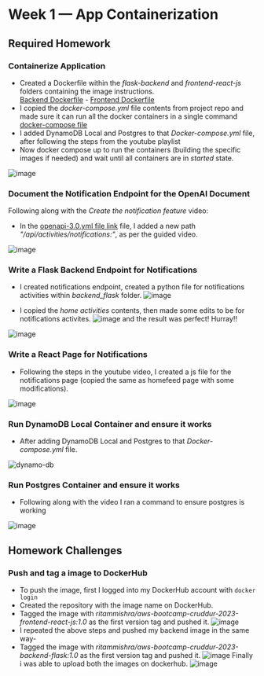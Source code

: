 # Week 1 — App Containerization

## Required Homework
### Containerize Application
* Created a Dockerfile within the *flask-backend* and *frontend-react-js* folders containing the image instructions.  
[Backend Dockerfile](https://github.com/ritam-mishra/aws-bootcamp-cruddur-2023/blob/main/backend-flask/Dockerfile "Backend Dockerfile") - [Frontend Dockerfile](https://github.com/ritam-mishra/aws-bootcamp-cruddur-2023/blob/main/frontend-react-js/Dockerfile "Frontend Dockerfile")
* I copied the *docker-compose.yml* file contents from project repo and made sure it can run all the docker containers in a single command
[docker-compose file](https://github.com/ritam-mishra/aws-bootcamp-cruddur-2023/blob/main/docker-compose.yml "docker-compose file")
* I added DynamoDB Local and Postgres to that *Docker-compose.yml* file, after following the steps from the youtube playlist
* Now docker compose up to run the containers (building the specific images if needed) and wait until all containers are in *started* state.

![image](![image](https://github.com/ritam-mishra/aws-bootcamp-cruddur-2023/assets/92872259/3890f0d1-f99b-422d-9fbf-85e908ba153b))

### Document the Notification Endpoint for the OpenAI Document
Following along with the *Create the notification feature* video:
* In the [openapi-3.0.yml file link](https://github.com/ritam-mishra/aws-bootcamp-cruddur-2023/blob/main/backend-flask/openapi-3.0.yml "openapi-3.0.yml") file, I added a new path *"/api/activities/notifications:"*, as per the guided video.   

![image](https://github.com/ritam-mishra/aws-bootcamp-cruddur-2023/assets/92872259/7a8d7dbe-a9b1-4974-b2e4-770325ee4d3e)

### Write a Flask Backend Endpoint for Notifications  
* I created notifications endpoint, created a python file for notifications activities within *backend_flask* folder.
![image](https://github.com/ritam-mishra/aws-bootcamp-cruddur-2023/assets/92872259/e684d533-7672-4e5c-b914-1921a733e296)

* I copied the *home activities* contents, then made some edits to be for notifications activites.
![image](https://github.com/ritam-mishra/aws-bootcamp-cruddur-2023/assets/92872259/4cbb4365-cbd1-434f-b1d8-00cc258db826)
and the result was perfect! Hurray!!

![image](https://github.com/ritam-mishra/aws-bootcamp-cruddur-2023/assets/92872259/bde93394-0df9-4038-b0be-70a78cc16af2)


### Write a React Page for Notifications
* Following the steps in the youtube video, I created a js file for the notifications page (copied the same as homefeed page with some modifications).

![image](https://github.com/ritam-mishra/aws-bootcamp-cruddur-2023/assets/92872259/32eefe8f-3f6d-4782-8458-cfb77490fcc8)


### Run DynamoDB Local Container and ensure it works
* After adding DynamoDB Local and Postgres to that *Docker-compose.yml* file.

![dynamo-db](https://github.com/ritam-mishra/aws-bootcamp-cruddur-2023/assets/92872259/53b5269b-ebde-43cc-b1a7-adfbd56bfa4f)

### Run Postgres Container and ensure it works
* Following along with the video I ran a command to ensure postgres is working

![image](https://github.com/ritam-mishra/aws-bootcamp-cruddur-2023/assets/92872259/b0950f45-f892-47db-8add-91f6c9df083e)

## Homework Challenges

### Push and tag a image to DockerHub
* To push the image, first I logged into my DockerHub account with `docker login`  
* Created the repository with the image name on DockerHub.
* Tagged the image with *ritammishra/aws-bootcamp-cruddur-2023-frontend-react-js:1.0* as the first version tag and pushed it.
  ![image](https://github.com/ritam-mishra/aws-bootcamp-cruddur-2023/assets/92872259/8d79cb85-e71b-44f1-8231-22c630c1d9e8)
* I repeated the above steps and pushed my backend image in the same way-
* Tagged the image with *ritammishra/aws-bootcamp-cruddur-2023-backend-flask:1.0* as the first version tag and pushed it.
  ![image](https://github.com/ritam-mishra/aws-bootcamp-cruddur-2023/assets/92872259/0117596b-91cd-40d5-bb4f-9295541c4f3d)
Finally i was able to upload both the images on dockerhub.
![image](https://github.com/ritam-mishra/aws-bootcamp-cruddur-2023/assets/92872259/ff8620fc-fd93-4efa-80e0-4e812890a17e)


